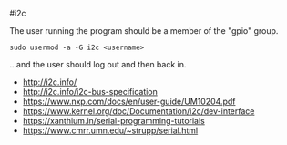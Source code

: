 #i2c

The user running the program should be a member of the "gpio" group.
````
sudo usermod -a -G i2c <username>
````
...and the user should log out and then back in.

* http://i2c.info/
* http://i2c.info/i2c-bus-specification
* https://www.nxp.com/docs/en/user-guide/UM10204.pdf
* https://www.kernel.org/doc/Documentation/i2c/dev-interface
* https://xanthium.in/serial-programming-tutorials
* https://www.cmrr.umn.edu/~strupp/serial.html
